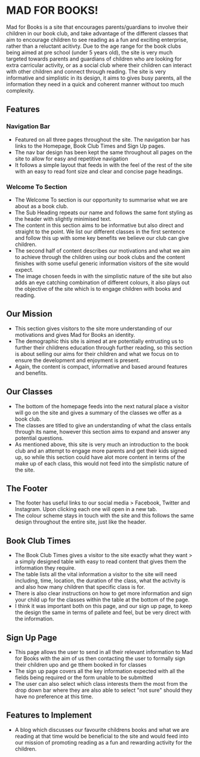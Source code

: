# MAD FOR BOOKS! 
Mad for Books is a site that encourages parents/guardians to involve their children in our book club, and take advantage of the different classes that aim to encourage children to see reading as a fun and exciting enterprise, rather than a reluctant acitivty. Due to the age range for the book clubs being aimed at pre school (under 5 years old), the site is very much targeted towards parents and guardians of children who are looking for extra carricular activity, or as a social club where their children can interact with other children and connect through reading. The site is very informative and simplistic in its design, it aims to gives busy parents, all the information they need in a quick and coherent manner without too much complexity. 

## Features 

### Navigation Bar

- Featured on all three pages throughout the site. The navigation bar has links to the Homepage, Book Club Times and Sign Up pages.
- The nav bar design has been kept the same throughout all pages on the site to allow for easy and repetitive navigation
- It follows a simple layout that feeds in with the feel of the rest of the site with an easy to read font size and clear and concise page headings.

### Welcome To Section 

- The Welcome To section is our opportunity to summarise what we are about as a book club. 
- The Sub Heading repeats our name and follows the same font styling as the header with slightly minimised text.
- The content in this section aims to be informative but also direct and straight to the point. We list our different classes in the first sentence and follow this up with some key benefits we believe our club can give children.
- The second half of content describes our motivations and what we aim to achieve through the children using our book clubs and the content finishes with some useful generic information visitors of the site would expect.
- The image chosen feeds in with the simplistic nature of the site but also adds an eye catching combination of different colours, it also plays out the objective of the site which is to engage children with books and reading. 

## Our Mission 

- This section gives visitors to the site more understanding of our motivations and gives Mad for Books an identity.
- The demographic this site is aimed at are potentially entrusting us to further their childrens education through further reading, so this section is about selling our aims for their children and what we focus on to ensure the development and enjoyment is present.
- Again, the content is compact, informative and based around features and benefits.

## Our Classes

- The bottom of the homepage feeds into the next natural place a visitor will go on the site and gives a summary of the classes we offer as a book club.
- The classes are titled to give an understanding of what the class entails through its name, however this section aims to expand and answer any potential questions.
- As mentioned above, this site is very much an introduction to the book club and an attempt to engage more parents and get their kids signed up, so while this section could have alot more content in terms of the make up of each class, this would not feed into the simplistic nature of the site. 

## The Footer

- The footer has useful links to our social media > Facebook, Twitter and Instagram. Upon clicking each one will open in a new tab.
- The colour scheme stays in touch with the site and this follows the same design throughout the entire site, just like the header. 

## Book Club Times 

- The Book Club Times gives a visitor to the site exactly what they want > a simply designed table with easy to read content that gives them the information they require.
- The table lists all the vital information a visitor to the site will need including, time, location, the duration of the class, what the activity is and also how many children that specific class is for.
- There is also clear instructions on how to get more information and sign your child up for the classes within the table at the bottom of the page.
- I think it was important both on this page, and our sign up page, to keep the design the same in terms of pallete and feel, but be very direct with the information. 

## Sign Up Page

- This page allows the user to send in all their relevant information to Mad for Books with the aim of us then contacting the user to formally sign their children upo and ge tthem booked in for classes
- The sign up page covers all the key information expected with all the fields being required or the form unable to be submitted
- The user can also select which class interests them the most from the drop down bar where they are also able to select "not sure" should they have no preference at this time.

## Features to Implement

- A blog which discusses our favourite childrens books and what we are reading at that time would be beneficial to the site and would feed into our mission of promoting reading as a fun and rewarding activity for the children.



